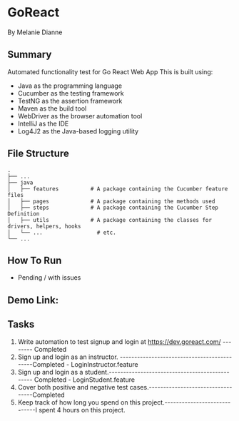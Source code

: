 # GoReact
By Melanie Dianne

## Summary
Automated functionality test for Go React Web App
This is built using: 

* Java as the programming language
* Cucumber as the testing framework
* TestNG as the assertion framework
* Maven as the build tool
* WebDriver as the browser automation tool
* IntelliJ as the IDE
* Log4J2 as the Java-based logging utility

## File Structure

    .
    ├── ...
    ├── java                    
    │   ├── features          # A package containing the Cucumber feature files
    │   ├── pages             # A package containing the methods used 
    │   ├── steps             # A package containing the Cucumber Step Definition
    │   ├── utils             # A package containing the classes for drivers, helpers, hooks
    │   └── ...                 # etc.
    └── ...


    
## How To Run

- Pending / with issues

## Demo Link: 


## Tasks

1. Write automation to test signup and login at https://dev.goreact.com/ -------- Completed
2. Sign up and login as an instructor. --------------------------------------------Completed - LoginInstructor.feature
3. Sign up and login as a student.----------------------------------------------- Completed - LoginStudent.feature
4. Cover both positive and negative test cases.----------------------------------Completed
5. Keep track of how long you spend on this project.-----------------------------I spent 4 hours on this project. 
